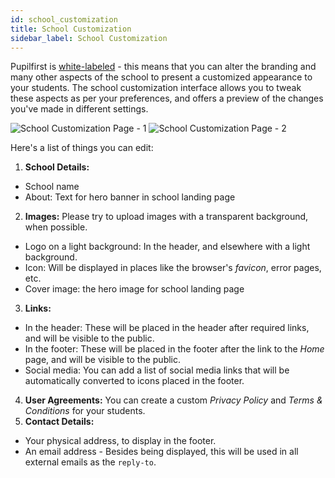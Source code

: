 ```yaml
---
id: school_customization
title: School Customization
sidebar_label: School Customization
---
```


Pupilfirst is [white-labeled](https://en.wikipedia.org/wiki/White-label_product) - this means that you can alter the branding and many other aspects of the school to present a customized appearance to your students. The school customization interface allows you to tweak these aspects as per your preferences, and offers a preview of the changes you've made in different settings.

![School Customization Page - 1](https://res.cloudinary.com/sv-co/image/upload/v1576670936/pupilfirst_documentation/school_customization/school-customize-1_zc1rzw.png)
![School Customization Page - 2](https://res.cloudinary.com/sv-co/image/upload/v1576670936/pupilfirst_documentation/school_customization/school-customize-2_nlft1z.png)

Here's a list of things you can edit:

1. **School Details:**

- School name
- About: Text for hero banner in school landing page

2. **Images:** Please try to upload images with a transparent background, when possible.

- Logo on a light background: In the header, and elsewhere with a light background.
- Icon: Will be displayed in places like the browser's _favicon_, error pages, etc.
- Cover image: the hero image for school landing page

3. **Links:**

- In the header: These will be placed in the header after required links, and will be visible to the public.
- In the footer: These will be placed in the footer after the link to the _Home_ page, and will be visible to the public.
- Social media: You can add a list of social media links that will be automatically converted to icons placed in the footer.

4. **User Agreements:** You can create a custom _Privacy Policy_ and _Terms & Conditions_ for your students.
5. **Contact Details:**

- Your physical address, to display in the footer.
- An email address - Besides being displayed, this will be used in all external emails as the `reply-to`.
